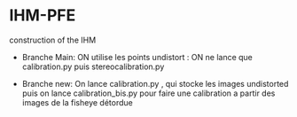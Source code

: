 # IHM-PFE
construction of the IHM

- Branche Main: 
ON utilise les points undistort : ON ne lance que calibration.py puis stereocalibration.py

- Branche new:
On lance calibration.py , qui stocke les images undistorted puis on lance calibration_bis.py pour faire une calibration a partir des images de la fisheye détordue

